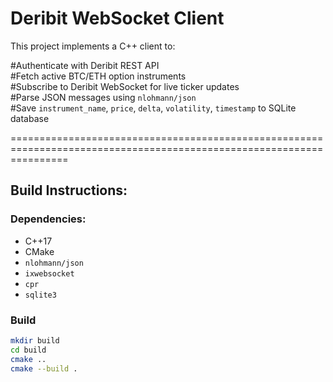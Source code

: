 # Deribit WebSocket Client

This project implements a C++ client to:

#Authenticate with Deribit REST API  
#Fetch active BTC/ETH option instruments  
#Subscribe to Deribit WebSocket for live ticker updates  
#Parse JSON messages using `nlohmann/json`  
#Save `instrument_name`, `price`, `delta`, `volatility`, `timestamp` to SQLite database

======================================================================================================================
## Build Instructions:

### Dependencies:
-  C++17
- CMake
- `nlohmann/json`
- `ixwebsocket`
- `cpr`
- `sqlite3`

### Build
```bash
mkdir build
cd build
cmake ..
cmake --build .
